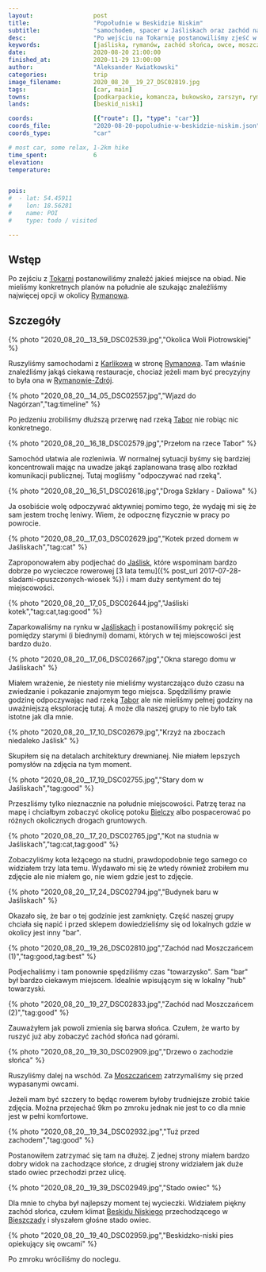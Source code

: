 ```yaml
---
layout:                 post
title:                  "Popołudnie w Beskidzie Niskim"
subtitle:               "samochodem, spacer w Jaśliskach oraz zachód nad Moszczańcem"
desc:                   "Po wejściu na Tokarnię postanowiliśmy zjeść w Rymanowie-Zdrój. Dzień skończył się piękną niespodzianką - zachodem słońca nad Beskidem Niskim."
keywords:               [jaśliska, rymanów, zachód słońca, owce, moszczaniec]
date:                   2020-08-20 21:00:00
finished_at:            2020-11-29 13:00:00
author:                 "Aleksander Kwiatkowski"
categories:             trip
image_filename:         2020_08_20__19_27_DSC02819.jpg
tags:                   [car, main]
towns:                  [podkarpackie, komancza, bukowsko, zarszyn, rymanow, jasliska]
lands:                  [beskid_niski]

coords:                 [{"route": [], "type": "car"}]
coords_file:            "2020-08-20-popoludnie-w-beskidzie-niskim.json"
coords_type:            "car"

# most car, some relax, 1-2km hike
time_spent:             6
elevation:              
temperature:            


pois:
#  - lat: 54.45911
#    lon: 18.56281
#    name: POI
#    type: todo / visited

---
```


[wiki-tokarnia]: https://pl.wikipedia.org/wiki/Tokarnia_(Beskid_Niski)
[wiki-karlikow]: https://pl.wikipedia.org/wiki/Karlik%C3%B3w
[wiki-rymanow]: https://pl.wikipedia.org/wiki/Ryman%C3%B3w
[wiki-rymanow-zdroj]: https://pl.wikipedia.org/wiki/Ryman%C3%B3w-Zdr%C3%B3j
[wiki-tabor]: https://pl.wikipedia.org/wiki/Tabor_(rzeka)
[wiki-jasliska]: https://pl.wikipedia.org/wiki/Ja%C5%9Bliska
[wiki-bielcza]: https://pl.wikipedia.org/wiki/Bielcza_(potok)
[wiki-moszczaniec]: https://pl.wikipedia.org/wiki/Moszczaniec
[wiki-beskid-niski]: https://pl.wikipedia.org/wiki/Beskid_Niski
[wiki-bieszczady]: https://pl.wikipedia.org/wiki/Bieszczady

## Wstęp

Po zejściu z [Tokarni][wiki-tokarnia] postanowiliśmy znaleźć jakieś miejsce
na obiad. Nie mieliśmy konkretnych planów na południe ale szukając znaleźliśmy najwięcej
opcji w okolicy [Rymanowa][wiki-rymanow].

## Szczegóły

{% photo "2020_08_20__13_59_DSC02539.jpg","Okolica Woli Piotrowskiej" %}

Ruszyliśmy samochodami z [Karlikowa][wiki-karlikow] w stronę [Rymanowa][wiki-rymanow].
Tam właśnie znaleźliśmy jakąś ciekawą restauracje, chociaż jeżeli mam być
precyzyjny to była ona w [Rymanowie-Zdrój][wiki-rymanow-zdroj].

{% photo "2020_08_20__14_05_DSC02557.jpg","Wjazd do Nagórzan","tag:timeline" %}

Po jedzeniu zrobiliśmy dłuższą przerwę nad rzeką [Tabor][wiki-tabor]
nie robiąc nic konkretnego.

{% photo "2020_08_20__16_18_DSC02579.jpg","Przełom na rzece Tabor" %}

Samochód ułatwia ale rozleniwia. W normalnej sytuacji byśmy się
bardziej koncentrowali mając na uwadze jakąś zaplanowana trasę albo rozkład
komunikacji publicznej. Tutaj mogliśmy "odpoczywać nad rzeką".

{% photo "2020_08_20__16_51_DSC02618.jpg","Droga Szklary - Daliowa" %}

Ja osobiście wolę odpoczywać aktywniej pomimo tego, że wydaję mi się
że sam jestem trochę leniwy. Wiem, że odpocznę fizycznie w pracy po powrocie.

{% photo "2020_08_20__17_03_DSC02629.jpg","Kotek przed domem w Jaśliskach","tag:cat" %}

Zaproponowałem aby podjechać do [Jaślisk][wiki-jasliska], które wspominam
bardzo dobrze po wycieczce rowerowej
[3 lata temu]({% post_url 2017-07-28-sladami-opuszczonych-wiosek %})
i mam duży sentyment do tej miejscowości.

{% photo "2020_08_20__17_05_DSC02644.jpg","Jaśliski kotek","tag:cat,tag:good" %}

Zaparkowaliśmy na rynku w [Jaśliskach][wiki-jasliska] i postanowiliśmy
pokręcić się pomiędzy starymi (i biednymi) domami, których w tej miejscowości
jest bardzo dużo.

{% photo "2020_08_20__17_06_DSC02667.jpg","Okna starego domu w Jaśliskach" %}

Miałem wrażenie, że niestety nie mieliśmy wystarczająco dużo czasu na zwiedzanie
i pokazanie znajomym tego miejsca. Spędziliśmy prawie godzinę odpoczywając nad
rzeką [Tabor][wiki-tabor] ale nie mieliśmy pełnej godziny na uważniejszą
eksplorację tutaj. A może dla naszej grupy to nie było tak istotne jak dla mnie.

{% photo "2020_08_20__17_10_DSC02679.jpg","Krzyż na zboczach niedaleko Jaślisk" %}

Skupiłem się na detalach architektury drewnianej. Nie miałem lepszych
pomysłów na zdjęcia na tym moment.

{% photo "2020_08_20__17_19_DSC02755.jpg","Stary dom w Jaśliskach","tag:good" %}

Przeszliśmy tylko nieznacznie na południe miejscowości. Patrzę teraz na mapę i chciałbym
zobaczyć okolicę potoku [Bielczy][wiki-bielcza] albo pospacerować po różnych okolicznych
drogach gruntowych.

{% photo "2020_08_20__17_20_DSC02765.jpg","Kot na studnia w Jaśliskach","tag:cat,tag:good" %}

Zobaczyliśmy kota leżącego na studni, prawdopodobnie tego samego co widziałem
trzy lata temu. Wydawało mi się że wtedy również zrobiłem mu zdjęcie ale nie miałem go,
nie wiem gdzie jest to zdjęcie.

{% photo "2020_08_20__17_24_DSC02794.jpg","Budynek baru w Jaśliskach" %}

Okazało się, że bar o tej godzinie jest zamknięty. Część naszej grupy chciała się
napić i przed sklepem dowiedzieliśmy się od lokalnych gdzie w okolicy jest
inny "bar".

{% photo "2020_08_20__19_26_DSC02810.jpg","Zachód nad Moszczańcem (1)","tag:good,tag:best" %}

Podjechaliśmy i tam ponownie spędziliśmy czas "towarzysko". Sam "bar" był
bardzo ciekawym miejscem. Idealnie wpisującym się w lokalny "hub" towarzyski.

{% photo "2020_08_20__19_27_DSC02833.jpg","Zachód nad Moszczańcem (2)","tag:good" %}

Zauważyłem jak powoli zmienia się barwa słońca. Czułem, że warto by ruszyć już
aby zobaczyć zachód słońca nad górami.

{% photo "2020_08_20__19_30_DSC02909.jpg","Drzewo o zachodzie słońca" %}

Ruszyliśmy dalej na wschód. Za [Moszczańcem][wiki-moszczaniec] zatrzymaliśmy się
przed wypasanymi owcami.

Jeżeli mam być szczery to będąc rowerem byłoby trudniejsze zrobić takie zdjęcia.
Można przejechać 9km po zmroku jednak nie jest to co dla mnie jest w pełni
komfortowe.

{% photo "2020_08_20__19_34_DSC02932.jpg","Tuż przed zachodem","tag:good" %}

Postanowiłem zatrzymać się tam na dłużej. Z jednej strony miałem bardzo dobry
widok na zachodzące słońce, z drugiej strony widziałem jak duże stado
owiec przechodzi przez ulicę.

{% photo "2020_08_20__19_39_DSC02949.jpg","Stado owiec" %}

Dla mnie to chyba był najlepszy moment tej wycieczki. Widziałem piękny
zachód słońca, czułem klimat [Beskidu Niskiego][wiki-beskid-niski]
przechodzącego w [Bieszczady][wiki-bieszczady] i słyszałem głośne stado owiec.

{% photo "2020_08_20__19_40_DSC02959.jpg","Beskidzko-niski pies opiekujący się owcami" %}

Po zmroku wróciliśmy do noclegu.
